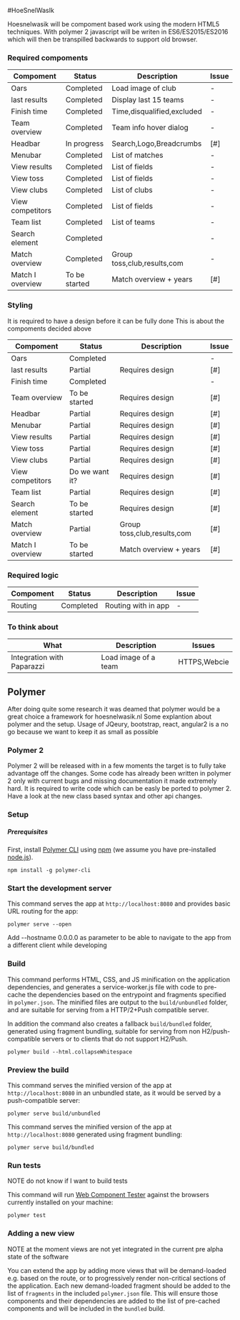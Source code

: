 #HoeSnelWasIk

Hoesnelwasik will be compoment based work using the modern HTML5 techniques.
With polymer 2 javascript will be writen in ES6/ES2015/ES2016 which will then be
 transpilled backwards to support old browser.

### Required compoments

| Compoment       | Status         |Description                 |Issue |
|-----------------|----------------|----------------------------|------|
| Oars            | Completed      |Load image of club          |     -|
| last results    | Completed      |Display last 15 teams       |     -|
| Finish time     | Completed      |Time,disqualified,excluded  |     -|
| Team overview   | Completed      |Team info hover dialog      |     -|
| Headbar         | In progress    |Search,Logo,Breadcrumbs     | [#]  |
| Menubar         | Completed      |List of matches             |     -|
| View results    | Completed      |List of fields              |     -|
| View toss       | Completed      |List of fields              |     -|
| View clubs      | Completed      |List of clubs               |     -|
| View competitors| Completed      |List of fields              |     -|
| Team list       | Completed      |List of teams               |     -|
| Search element  | Completed      |                            |     -|
| Match overview  | Completed      |Group toss,club,results,com |     -|
| Match I overview| To be started  |Match overview + years      | [#]  |

### Styling

It is required to have a design before it can be fully done
This is about the compoments decided above

| Compoment       | Status         |Description                 |Issue |
|-----------------|----------------|----------------------------|------|
| Oars            | Completed      |                            |     -|
| last results    | Partial        |Requires design             | [#]  |
| Finish time     | Completed      |                            |     -|
| Team overview   | To be started  |Requires design             | [#]  |
| Headbar         | Partial        |Requires design             | [#]  |
| Menubar         | Partial        |Requires design             | [#]  |
| View results    | Partial        |Requires design             | [#]  |
| View toss       | Partial        |Requires design             | [#]  |
| View clubs      | Partial        |Requires design             | [#]  |
| View competitors| Do we want it? |Requires design             | [#]  |
| Team list       | Partial        |Requires design             | [#]  |
| Search element  | To be started  |Requires design             | [#]  |
| Match overview  | Partial        |Group toss,club,results,com | [#]  |
| Match I overview| To be started  |Match overview + years      | [#]  |

### Required logic

| Compoment       | Status         |Description                 |Issue |
|-----------------|----------------|----------------------------|------|
| Routing         | Completed      |Routing with in app         |     -|

### To think about

| What                       |Description                 |Issues        |
|----------------------------|----------------------------|--------------|
| Integration with Paparazzi |Load image of a team        | HTTPS,Webcie |


## Polymer

After doing quite some research it was deamed that polymer would be a great choice a framework for hoesnelwasik.nl
Some explantion about polymer and the setup.
Usage of JQeury, bootstrap, react, angular2 is a no go because we want to keep it as small as possible

### Polymer 2

Polymer 2 will be released with in a few moments the target is to fully take advantage off the changes.
Some code has already been written in polymer 2 only with current bugs and missing documentation it made extremely hard.
It is required to write code which can be easly be ported to polymer 2.
Have a look at the new class based syntax and other api changes.

### Setup

##### Prerequisites

First, install [Polymer CLI](https://github.com/Polymer/polymer-cli) using
[npm](https://www.npmjs.com) (we assume you have pre-installed [node.js](https://nodejs.org)).

    npm install -g polymer-cli

### Start the development server

This command serves the app at `http://localhost:8080` and provides basic URL
routing for the app:

    polymer serve --open

Add --hostname 0.0.0.0 as parameter to be able to navigate to the app from a different client while developing    

### Build

This command performs HTML, CSS, and JS minification on the application
dependencies, and generates a service-worker.js file with code to pre-cache the
dependencies based on the entrypoint and fragments specified in `polymer.json`.
The minified files are output to the `build/unbundled` folder, and are suitable
for serving from a HTTP/2+Push compatible server.

In addition the command also creates a fallback `build/bundled` folder,
generated using fragment bundling, suitable for serving from non
H2/push-compatible servers or to clients that do not support H2/Push.

    polymer build --html.collapseWhitespace

### Preview the build

This command serves the minified version of the app at `http://localhost:8080`
in an unbundled state, as it would be served by a push-compatible server:

    polymer serve build/unbundled

This command serves the minified version of the app at `http://localhost:8080`
generated using fragment bundling:

    polymer serve build/bundled

### Run tests

NOTE do not know if I want to build tests

This command will run [Web Component Tester](https://github.com/Polymer/web-component-tester)
against the browsers currently installed on your machine:

    polymer test

### Adding a new view

NOTE at the moment views are not yet integrated in the current pre alpha state of the software

You can extend the app by adding more views that will be demand-loaded
e.g. based on the route, or to progressively render non-critical sections of the
application. Each new demand-loaded fragment should be added to the list of
`fragments` in the included `polymer.json` file. This will ensure those
components and their dependencies are added to the list of pre-cached components
and will be included in the `bundled` build.
